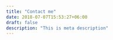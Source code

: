 ```yaml
---
title: "Contact me"
date: 2018-07-07T15:53:27+06:00
draft: false
description: "This is meta description"
---
```

